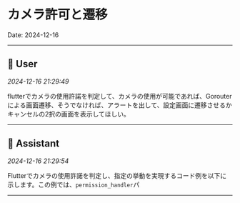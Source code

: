 # カメラ許可と遷移

Date: 2024-12-16

---

## 👤 User
*2024-12-16 21:29:49*

flutterでカメラの使用許諾を判定して、カメラの使用が可能であれば、Gorouterによる画面遷移、そうでなければ、アラートを出して、設定画面に遷移させるかキャンセルの2択の画面を表示してほしい。

---

## 🤖 Assistant
*2024-12-16 21:29:54*

Flutterでカメラの使用許諾を判定し、指定の挙動を実現するコード例を以下に示します。この例では、`permission_handler`パ

---
